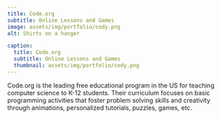 ```yaml
---
title: Code.org
subtitle: Online Lessons and Games
image: assets/img/portfolio/cody.png
alt: Shirts on a hanger

caption:
  title: Code.org
  subtitle: Online Lessons and Games
  thumbnail: assets/img/portfolio/cody.png
---
```

Code.org is the leading free educational program in the US for teaching computer science to K-12 students. Their curriculum focuses on basic programming activities that foster problem solving skills and creativity through animations, personalized tutorials, puzzles, games, etc.



